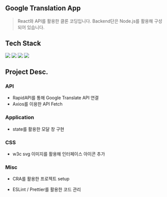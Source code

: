 ## Google Translation App

> React와 API를 활용한 클론 코딩입니다. Backend단은 Node.js를 활용해 구성되어 있습니다.

## Tech Stack

<p>
<img src="https://img.shields.io/badge/React-61DAFB?style=flat-square&logo=React&logoColor=white"/>
<img src="https://img.shields.io/badge/Node.js-339933?style=flat-square&logo=Node.js&logoColor=white"/>
<img src="https://img.shields.io/badge/ESLint-4B32C3?style=flat-square&logo=ESLint&logoColor=white"/>
<img src="https://img.shields.io/badge/Prettier-F7B93E?style=flat-square&logo=Prettier&logoColor=white"/>
</p>

## Project Desc.

### API

- RapidAPI를 통해 Google Translate API 연결
- Axios를 이용한 API Fetch

### Application

- state를 활용한 모달 창 구현

### CSS

- w3c svg 이미지를 활용해 인터페이스 아이콘 추가

### Misc

- CRA를 활용한 프로젝트 setup

- ESLint / Prettier를 활용한 코드 관리
